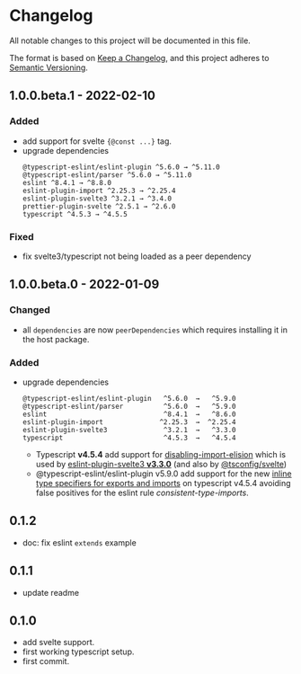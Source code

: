 # Changelog

All notable changes to this project will be documented in this file.

The format is based on [Keep a Changelog](https://keepachangelog.com/en/1.0.0/), and this project
adheres to [Semantic Versioning](https://semver.org/spec/v2.0.0.html).

## 1.0.0.beta.1 - 2022-02-10

### Added

- add support for svelte `{@const ...}` tag.
- upgrade dependencies
  ```
  @typescript-eslint/eslint-plugin ^5.6.0 → ^5.11.0
  @typescript-eslint/parser ^5.6.0 → ^5.11.0
  eslint ^8.4.1 → ^8.8.0
  eslint-plugin-import ^2.25.3 → ^2.25.4
  eslint-plugin-svelte3 ^3.2.1 → ^3.4.0
  prettier-plugin-svelte ^2.5.1 → ^2.6.0
  typescript ^4.5.3 → ^4.5.5
  ```

### Fixed

- fix svelte3/typescript not being loaded as a peer dependency

## 1.0.0.beta.0 - 2022-01-09

### Changed

- all `dependencies` are now `peerDependencies` which requires installing it in the host package.

### Added

- upgrade dependencies

  ```
  @typescript-eslint/eslint-plugin   ^5.6.0  →   ^5.9.0
  @typescript-eslint/parser          ^5.6.0  →   ^5.9.0
  eslint                             ^8.4.1  →   ^8.6.0
  eslint-plugin-import              ^2.25.3  →  ^2.25.4
  eslint-plugin-svelte3              ^3.2.1  →   ^3.3.0
  typescript                         ^4.5.3  →   ^4.5.4
  ```

  - Typescript **v4.5.4** add support for
    [disabling-import-elision](https://www.typescriptlang.org/docs/handbook/release-notes/typescript-4-5.html#disabling-import-elision)
    which is used by
    [eslint-plugin-svelte3 **v3.3.0**](https://github.com/sveltejs/eslint-plugin-svelte3/blob/master/CHANGELOG.md#330)
    (and also by [@tsconfig/svelte](https://www.npmjs.com/package/@tsconfig/svelte))
  - @typescript-eslint/eslint-plugin v5.9.0 add support for the new
    [inline type specifiers for exports and imports](https://www.typescriptlang.org/docs/handbook/release-notes/typescript-4-5.html#type-modifiers-on-import-names)
    on typescript v4.5.4 avoiding false positives for the eslint rule _consistent-type-imports_.

## 0.1.2

- doc: fix eslint `extends` example

## 0.1.1

- update readme

## 0.1.0

- add svelte support.
- first working typescript setup.
- first commit.
